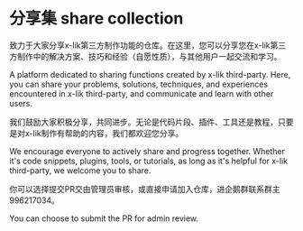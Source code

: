 # 分享集 share collection

致力于大家分享x-lik第三方制作功能的仓库。在这里，您可以分享您在x-lik第三方制作中的解决方案、技巧和经验（自愿性质），与其他用户一起交流和学习。

A platform dedicated to sharing functions created by x-lik third-party. Here, you can share your problems, solutions, techniques, and experiences encountered in x-lik third-party, and communicate and learn with other users.

我们鼓励大家积极分享，共同进步。无论是代码片段、插件、工具还是教程，只要是对x-lik制作有帮助的内容，我们都欢迎您分享。

We encourage everyone to actively share and progress together. Whether it's code snippets, plugins, tools, or tutorials, as long as it's helpful for x-lik third-party, we welcome you to share.

你可以选择提交PR交由管理员审核，或直接申请加入仓库，进企鹅群联系群主 996217034。

You can choose to submit the PR for admin review.